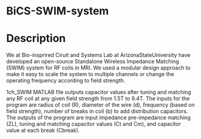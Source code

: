 # BiCS-SWIM-system
# Description
We at Bio-insprired Ciruit and Systems Lab at ArizonaStateUniversity have developed an open-source Standalone Wireless Impedance Matching (SWIM) system for RF coils in MRI. We used a modular design approach to make it easy to scale the system to multiple channels or change the operating frequency according to field strength.

1ch_SWIM MATLAB file outputs capacitor values after tuning and matching any RF coil at any given field strength from 1.5T to 9.4T. The inputs for the program are radius of coil (R), diameter of the wire (d), frequency (based on field strength), number of breaks in coil (b) to add distribution capacitors. The outputs of the program are input impedance pre-impedance matching (ZL), tuning and matching capacitor values (Ct and Cm), and capacitor value at each break (Cbreak).

